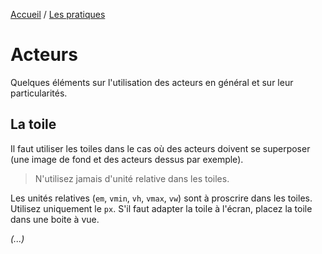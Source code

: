 [Accueil](../) / [Les pratiques](./index.md)

# Acteurs

Quelques éléments sur l'utilisation des acteurs en général et sur leur particularités.

## La toile

Il faut utiliser les toiles dans le cas où des acteurs doivent se superposer (une image de fond et des acteurs dessus par exemple).

> N'utilisez jamais d'unité relative dans les toiles.

Les unités relatives (`em`, `vmin`, `vh`, `vmax`, `vw`) sont à proscrire dans les toiles. Utilisez uniquement le `px`. S'il faut adapter la toile à l'écran, placez la toile dans une boite à vue.


*(...)*

